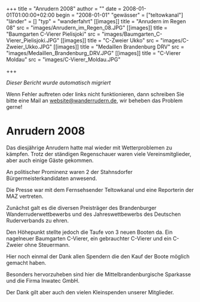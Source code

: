+++
title = "Anrudern 2008"
author = ""
date = 2008-01-01T01:00:00+02:00
begin = "2008-01-01"
"gewässer" = ["teltowkanal"]
"länder" = []
"typ" = "wanderfahrt"
[[images]]
title = "Anrudern im Regen 08"
src = "images/Anrudern_im_Regen_08.JPG"
[[images]]
title = "Baumgarten C-Vierer Pielisjoki"
src = "images/Baumgarten_C-Vierer_Pielisjoki.JPG"
[[images]]
title = "C-Zweier Ukko"
src = "images/C-Zweier_Ukko.JPG"
[[images]]
title = "Medaillen Brandenburg DRV"
src = "images/Medaillen_Brandenburg_DRV.JPG"
[[images]]
title = "C-Vierer Moldau"
src = "images/C-Vierer_Moldau.JPG"

+++


*Dieser Bericht wurde automatisch migriert*

Wenn Fehler auftreten oder links nicht funktionieren, dann schreiben Sie bitte eine Mail an website@wanderrudern.de, wir beheben das Problem gerne!



# Anrudern 2008


Das diesjährige Anrudern hatte mal wieder mit Wetterproblemen zu kämpfen. Trotz der ständigen Regenschauer waren viele Vereinsmitglieder, aber auch einige Gäste gekommen.

An politischer Prominenz waren 2 der Stahnsdorfer Bürgermeisterkandidaten anwesend.

Die Presse war mit dem Fernsehsender Teltowkanal und eine Reporterin der MAZ vertreten.

Zunächst galt es die diversen Preisträger des Brandenburger Wanderruderwettbewerbs und des Jahreswettbewerbs des Deutschen Ruderverbands zu ehren.

Den Höhepunkt stellte jedoch die Taufe von 3 neuen Booten da. Ein nagelneuer Baumgarten C-Vierer, ein gebrauchter C-Vierer und ein C-Zweier ohne Steuermann.

Hier noch einmal der Dank allen Spendern die den Kauf der Boote möglich gemacht haben.

Besonders hervorzuheben sind hier die Mittelbrandenburgische Sparkasse und die Firma Inwatec GmbH.

Der Dank gilt aber auch den vielen Kleinspenden unserer Mitglieder.